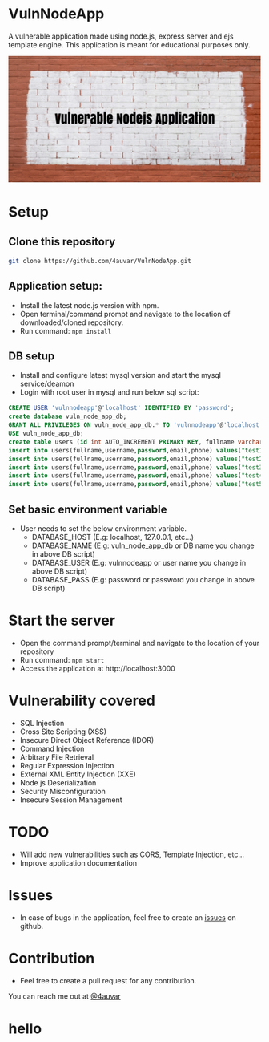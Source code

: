 # VulnNodeApp
A vulnerable application made using node.js, express server and ejs template engine. This application is meant for educational purposes only. 

![VulnNodeApp](https://github.com/4auvar/VulnNodeApp/blob/master/vulnnodeapp.png)

# Setup
## Clone this repository

```bash
git clone https://github.com/4auvar/VulnNodeApp.git
```


## Application setup:
- Install the latest node.js version with npm.
- Open terminal/command prompt and navigate to the location of downloaded/cloned repository.
- Run command: `npm install`
 
## DB setup
- Install and configure latest mysql version and start the mysql service/deamon
- Login with root user in mysql and run below sql script:

```sql
CREATE USER 'vulnnodeapp'@'localhost' IDENTIFIED BY 'password';
create database vuln_node_app_db;
GRANT ALL PRIVILEGES ON vuln_node_app_db.* TO 'vulnnodeapp'@'localhost';
USE vuln_node_app_db;
create table users (id int AUTO_INCREMENT PRIMARY KEY, fullname varchar(255), username varchar(255),password varchar(255), email varchar(255), phone varchar(255), profilepic varchar(255));
insert into users(fullname,username,password,email,phone) values("test1","test1","test1","test1@test.com","976543210");
insert into users(fullname,username,password,email,phone) values("test2","test2","test2","test2@test.com","9887987541");
insert into users(fullname,username,password,email,phone) values("test3","test3","test3","test3@test.com","9876987611");
insert into users(fullname,username,password,email,phone) values("test4","test4","test4","test4@test.com","9123459876");
insert into users(fullname,username,password,email,phone) values("test5","test5","test5","test5@test.com","7893451230");
```

## Set basic environment variable
- User needs to set the below environment variable.
    * DATABASE_HOST (E.g: localhost, 127.0.0.1, etc...)
    * DATABASE_NAME (E.g: vuln_node_app_db or DB name you change in above DB script)
    * DATABASE_USER (E.g: vulnnodeapp or user name you change in above DB script)
    * DATABASE_PASS (E.g: password or password you change in above DB script)

# Start the server
- Open the command prompt/terminal and navigate to the location of your repository
- Run command: `npm start`
- Access the application at http://localhost:3000

# Vulnerability covered
- SQL Injection
- Cross Site Scripting (XSS)
- Insecure Direct Object Reference (IDOR)
- Command Injection
- Arbitrary File Retrieval
- Regular Expression Injection
- External XML Entity Injection (XXE)
- Node js Deserialization
- Security Misconfiguration
- Insecure Session Management

# TODO
- Will add new vulnerabilities such as CORS, Template Injection, etc...
- Improve application documentation

# Issues
- In case of bugs in the application, feel free to create an [issues](https://github.com/4auvar/VulnNodeApp/issues) on github.

# Contribution
- Feel free to create a pull request for any contribution.


You can reach me out at [@4auvar](https://twitter.com/4auvar)

# hello
